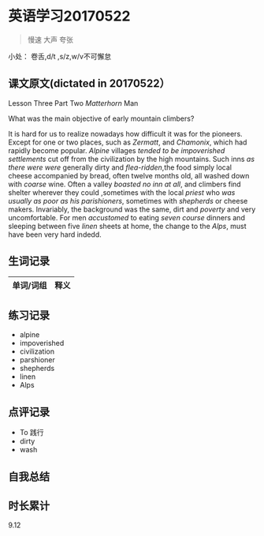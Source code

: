 # 英语学习20170522

> 慢速 大声 夸张

小处： 卷舌,d/t ,s/z,w/v不可懈怠

## 课文原文(dictated in 20170522）

Lesson Three  Part Two _Matterhorn_ Man

What was the main objective of early mountain climbers?

It is hard for us to realize nowadays how difficult it was for the pioneers. 
Except for one or two places, such as _Zermatt_, and _Chamonix_, which had rapidly become popular.
_Alpine_ villages _tended to be impoverished settlements_ cut off from the civilization by the high mountains.
Such inns _as there were_ _were_ generally dirty and _flea-ridden_,the food simply local cheese accompanied by bread, often twelve months old, all washed down with _coarse_ wine. 
Often a valley _boasted no inn at all_, and climbers find shelter wherever they could ,sometimes with the local _priest_ who _was usually as poor as his parishioners_, sometimes with _shepherds_ or cheese makers.
Invariably, the background was the same, dirt and _poverty_ and very uncomfortable.
For men _accustomed_ to eating _seven course_ dinners and sleeping between five _linen_ sheets at home, the change to the _Alps_, must have been very hard indedd.

## 生词记录
| 单词/词组 | 释义  |
| :-----| :------|

## 练习记录
* alpine
* impoverished
* civilization
* parshioner
* shepherds
* linen
* Alps

## 点评记录
* To 践行
 * dirty  
 * wash 

## 自我总结

## 时长累计
9.12
